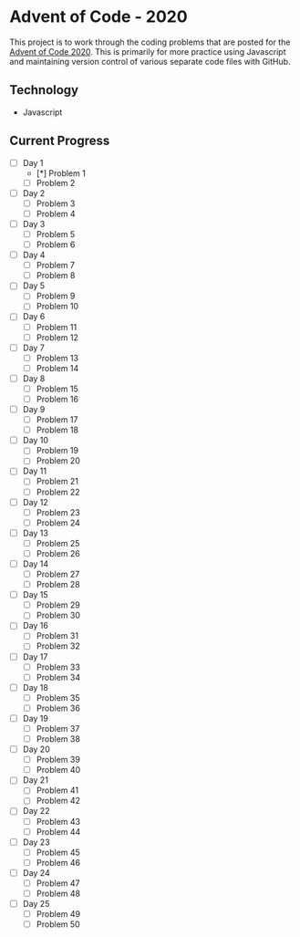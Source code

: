 # Advent of Code - 2020

This project is to work through the coding problems that are posted for the [Advent of Code 2020](www.adventofcode.com/2020).  This is primarily for more practice using Javascript and maintaining version control of various separate code files with GitHub.

## Technology

- Javascript

## Current Progress

- [ ] Day 1
    - [*] Problem 1
    - [ ] Problem 2

- [ ] Day 2
    - [ ] Problem 3
    - [ ] Problem 4

- [ ] Day 3
    - [ ] Problem 5
    - [ ] Problem 6

- [ ] Day 4
    - [ ] Problem 7
    - [ ] Problem 8

- [ ] Day 5
    - [ ] Problem 9
    - [ ] Problem 10

- [ ] Day 6
    - [ ] Problem 11
    - [ ] Problem 12

- [ ] Day 7
    - [ ] Problem 13
    - [ ] Problem 14

- [ ] Day 8
    - [ ] Problem 15
    - [ ] Problem 16

- [ ] Day 9
    - [ ] Problem 17
    - [ ] Problem 18

- [ ] Day 10
    - [ ] Problem 19
    - [ ] Problem 20

- [ ] Day 11
    - [ ] Problem 21
    - [ ] Problem 22

- [ ] Day 12
    - [ ] Problem 23
    - [ ] Problem 24

- [ ] Day 13
    - [ ] Problem 25
    - [ ] Problem 26

- [ ] Day 14
    - [ ] Problem 27
    - [ ] Problem 28

- [ ] Day 15
    - [ ] Problem 29
    - [ ] Problem 30

- [ ] Day 16
    - [ ] Problem 31
    - [ ] Problem 32

- [ ] Day 17
    - [ ] Problem 33
    - [ ] Problem 34

- [ ] Day 18
    - [ ] Problem 35
    - [ ] Problem 36

- [ ] Day 19
    - [ ] Problem 37
    - [ ] Problem 38

- [ ] Day 20
    - [ ] Problem 39
    - [ ] Problem 40

- [ ] Day 21
    - [ ] Problem 41
    - [ ] Problem 42

- [ ] Day 22
    - [ ] Problem 43
    - [ ] Problem 44

- [ ] Day 23
    - [ ] Problem 45
    - [ ] Problem 46

- [ ] Day 24
    - [ ] Problem 47
    - [ ] Problem 48

- [ ] Day 25
    - [ ] Problem 49
    - [ ] Problem 50